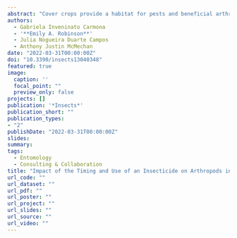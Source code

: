 ```yaml
---
abstract: "Cover crops provide a habitat for pests and beneficial arthropods. Unexpected pest pressure in a cover-crop-to-corn system can occur and result in increased use of insecticides. Eight site-years of on-farm field studies were conducted in 2019, 2020, and 2021. The objective of the study was to evaluate the impact of insecticide timing relative to cover-crop termination on arthropod activity in a cover-crop-to-corn system. The treatments consisted of (i) glyphosate to terminate the cover crop, (ii) glyphosate and pyrethroid tank mix to terminate the cover crop, and (iii) glyphosate to terminate the cover crop and pyrethroid application 25 days after the termination. Arthropod activity was measured with pitfall traps before and at each treatment application. A total of 33,316 arthropods were collected. Total arthropods, Collembola, and Aphididae were the only taxa reduced with an insecticide application. The other arthropod taxa were mainly influenced by the sampling period. No significant pest pressure occurred at any site-year. Insecticide applications are not generally needed in a cover-crop-to-corn system. Scouting for pests and applying strategies only when necessary is crucial to conserve potentially beneficial arthropods in the system."
authors:
  - Gabriela Inveninato Carmona
  - '**Emily A. Robinson**'
  - Julia Nogueira Duarte Campos
  - Anthony Justin McMechan
date: "2022-03-31T00:00:00Z"
doi: "10.3390/insects13040348"
featured: true
image:
  caption: ''
  focal_point: ""
  preview_only: false
projects: []
publication: '*Insects*'
publication_short: ""
publication_types:
- "2"
publishDate: "2022-03-31T00:00:00Z"
slides:
summary: 
tags:
  - Entomology
  - Consulting & Collaboration
title: "Impact of the Timing and Use of an Insecticide on Arthropods in Cover-Crop-Corn Systems"
url_code: ""
url_dataset: ""
url_pdf: ""
url_poster: ""
url_project: ""
url_slides: ""
url_source: ""
url_video: ""
---
```


